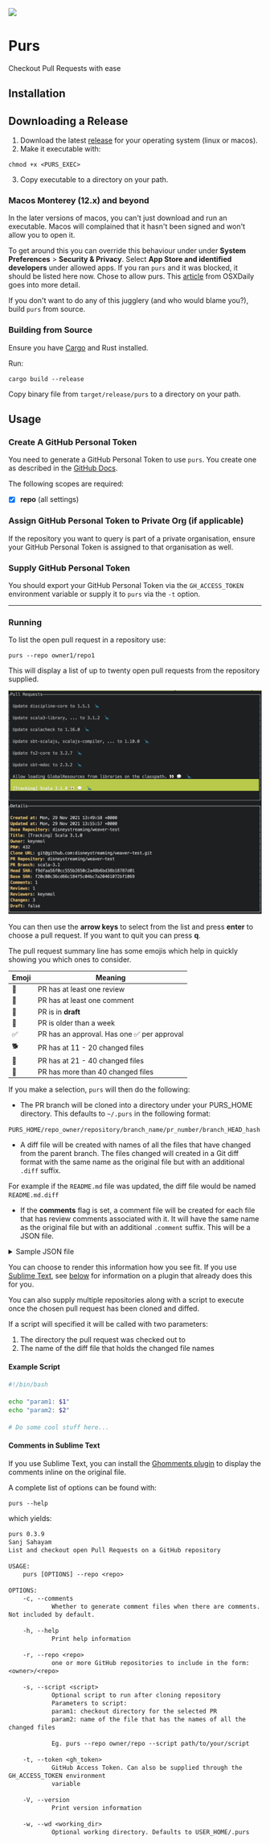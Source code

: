 ![](https://img.shields.io/github/v/release/ssanj/purs?display_name=tag)

# Purs

Checkout Pull Requests with ease

## Installation

## Downloading a Release

1. Download the latest [release](https://github.com/ssanj/purs/releases) for your operating system (linux or macos).
2. Make it executable with:

```
chmod +x <PURS_EXEC>
```

3. Copy executable to a directory on your path.

### Macos Monterey (12.x) and beyond

In the later versions of macos, you can't just download and run an executable. Macos will complained that it hasn't been signed and won't allow you to open it.

To get around this you can override this behaviour under under **System Preferences** > **Security & Privacy**. Select **App Store and identified developers** under allowed apps. If you ran `purs` and it was blocked, it should be listed here now. Chose to allow purs. This [article](https://osxdaily.com/2021/08/30/fix-mac-app-cant-be-opened-because-it-was-not-downloaded-from-app-store-error/) from OSXDaily goes into more detail.

If you don't want to do any of this jugglery (and who would blame you?), build `purs` from source.

### Building from Source

Ensure you have [Cargo](https://doc.rust-lang.org/cargo/getting-started/installation.html) and Rust installed.

Run:

```
cargo build --release
```

Copy binary file from `target/release/purs` to a directory on your path.

## Usage

### Create A GitHub Personal Token
You need to generate a GitHub Personal Token to use `purs`. You create one as described in the [GitHub Docs](https://docs.github.com/en/enterprise-server@3.5/authentication/keeping-your-account-and-data-secure/creating-a-personal-access-token).

The following scopes are required:

- [x] **repo** (all settings)


### Assign GitHub Personal Token to Private Org (if applicable)

If the repository you want to query is part of a private organisation, ensure your GitHub Personal Token is assigned to that organisation as well.


### Supply GitHub Personal Token

You should export your GitHub Personal Token via the `GH_ACCESS_TOKEN` environment variable or supply it to `purs` via the `-t` option.


<hr/>

### Running

To list the open pull request in a repository use:

```
purs --repo owner1/repo1
```


This will display a list of up to twenty open pull requests from the repository supplied.

![](pr-list.png)

You can then use the **arrow keys** to select from the list and press **enter** to choose a pull request. If you want to quit you can press **q**.

The pull request summary line has some emojis which help in quickly showing you which ones to consider.

| Emoji | Meaning |
|-------|---------|
| 👀 | PR has at least one review |
| 💬 | PR has at least one comment |
| 🔧 | PR is in **draft** |
| 🦕 | PR is older than a week |
| ✅ | PR has an approval. Has one ✅ per approval |
| 🐕 | PR has at 11 - 20 changed files |
| 🐘 | PR has at 21 - 40 changed files |
| 🐳 | PR has more than 40 changed files |



If you make a selection, `purs` will then do the following:

- The PR branch will be cloned into a directory under your PURS_HOME directory. This defaults to `~/.purs` in the following format:

`PURS_HOME/repo_owner/repository/branch_name/pr_number/branch_HEAD_hash`

- A diff file will be created with names of all the files that have changed from the parent branch. The files changed will created in a Git diff format with the same name as the original file but with an additional `.diff` suffix.

For example if the `README.md` file was updated, the diff file would be named `README.md.diff`

- If the **comments** flag is set, a comment file will be created for each file that has review comments associated with it. It will have the same name as the original file but with an additional `.comment` suffix. This will be a JSON file.

<details>
    <summary>Sample JSON file</summary>

```json
{
  "file_name": "modules/framework/Runner.scala",
  "file_comments": [
    {
      "line": 192,
      "file_name": "modules/framework/Runner.scala",
      "file_line_comments": [
        {
          "user_name": "ABC",
          "user_icon": "file:///PURS_HOME/.assets/.avatars/4439335.png",
          "link": "https://github.com/owner/repo/pull/494#discussion_r820688697",
          "line": 192,
          "body": "comment text1",
          "file_name": "modules/framework/Runner.scala"
        },
        {
          "user_name": "YXZ",
          "user_icon": "file:///PURS_HOME/.assets/.avatars/4439335.png",
          "link": "https://github.com/owner/repo/pull/494#discussion_r825660578",
          "line": 192,
          "body": "comment text2",
          "file_name": "modules/framework/Runner.scala"
        }
      ]
    },
    {
      "line": 500,
      "file_name": "modules/framework/Runner.scala",
      "file_line_comments": [
        {
          "user_name": "AAA",
          "user_icon": "file:///PURS_HOME/.assets/.avatars/4439335.png",
          "link": "https://github.com/owner/repo/pull/494#discussion_r820688697",
          "line": 500,
          "body": "comment text3",
          "file_name": "modules/framework/src-jvm/RunnerCompat.scala"
        },
        {
          "user_name": "DES",
          "user_icon": "file:///PURS_HOME/.assets/.avatars/4439335.png",
          "link": "https://github.com/owner/repo/pull/494#discussion_r825660578",
          "line": 500,
          "body": "comment text4",
          "file_name": "modules/framework/src-jvm/RunnerCompat.scala"
        }
      ]
    }
  ]
}
```
</details>


You can choose to render this information how you see fit. If you use [Sublime Text](https://www.sublimetext.com/), see [below](#comments-in-sublime-text) for information on a plugin that already does this for you.

You can also supply multiple repositories along with a script to execute once the chosen pull request has been cloned and diffed.

If a script will specified it will be called with two parameters:
1. The directory the pull request was checked out to
1. The name of the diff file that holds the changed file names

#### Example Script

```bash
#!/bin/bash

echo "param1: $1"
echo "param2: $2"

# Do some cool stuff here...
```

#### Comments in Sublime Text

If you use Sublime Text, you can install the [Ghomments plugin](https://github.com/ssanj/ghomments) to display the comments inline on the original file.


A complete list of options can be found with:

```
purs --help
```

which yields:

```
purs 0.3.9
Sanj Sahayam
List and checkout open Pull Requests on a GitHub repository

USAGE:
    purs [OPTIONS] --repo <repo>

OPTIONS:
    -c, --comments
            Whether to generate comment files when there are comments. Not included by default.

    -h, --help
            Print help information

    -r, --repo <repo>
            one or more GitHub repositories to include in the form: <owner>/<repo>

    -s, --script <script>
            Optional script to run after cloning repository
            Parameters to script:
            param1: checkout directory for the selected PR
            param2: name of the file that has the names of all the changed files

            Eg. purs --repo owner/repo --script path/to/your/script

    -t, --token <gh_token>
            GitHub Access Token. Can also be supplied through the GH_ACCESS_TOKEN environment
            variable

    -V, --version
            Print version information

    -w, --wd <working_dir>
            Optional working directory. Defaults to USER_HOME/.purs
```
